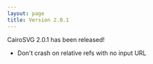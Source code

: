 ```yaml
---
layout: page
title: Version 2.0.1
---
```


CairoSVG 2.0.1 has been released!

* Don't crash on relative refs with no input URL
